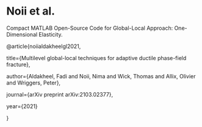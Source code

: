 # Noii et al.
Compact MATLAB Open-Source Code for Global-Local Approach: One-Dimensional Elasticity.

@article{noiialdakheelgl2021,

  title={Multilevel global-local techniques for adaptive ductile phase-field fracture},
  
  author={Aldakheel, Fadi and Noii, Nima and Wick, Thomas and Allix, Olivier and Wriggers, Peter},
  
  journal={arXiv preprint arXiv:2103.02377},
  
  year={2021}
  
}
